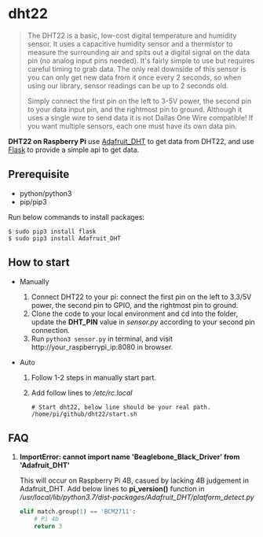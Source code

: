 # dht22
> The DHT22 is a basic, low-cost digital temperature and humidity sensor. It uses a capacitive humidity sensor and a thermistor to measure the surrounding air and spits out a digital signal on the data pin (no analog input pins needed). It's fairly simple to use but requires careful timing to grab data. The only real downside of this sensor is you can only get new data from it once every 2 seconds, so when using our library, sensor readings can be up to 2 seconds old.
>
> Simply connect the first pin on the left to 3-5V power, the second pin to your data input pin, and the rightmost pin to ground. Although it uses a single wire to send data it is not Dallas One Wire compatible! If you want multiple sensors, each one must have its own data pin.

**DHT22 on Raspberry Pi** use [Adafruit_DHT](https://github.com/adafruit/Adafruit_Python_DHT) to get data from DHT22, and use [Flask](https://flask.palletsprojects.com/en/2.0.x/) to provide a simple api to get data.

## Prerequisite

- python/python3
- pip/pip3

Run below commands to install packages:

```shell
$ sudo pip3 install flask
$ sudo pip3 install Adafruit_DHT
```

## How to start

- Manually

  1. Connect DHT22 to your pi: connect the first pin on the left to 3.3/5V power, the second pin to GPIO, and the rightmost pin to ground.
  2. Clone the code to your local environment and cd into the folder, update the **DHT_PIN** value in *sensor.py* according to your second pin connection.
  3. Run `python3 sensor.py` in terminal, and visit http://your_raspberrypi_ip:8080 in browser.

- Auto

  1. Follow 1-2 steps in manually start part.

  2. Add follow lines to */etc/rc.local*

     ```shell
     # Start dht22, below line should be your real path.
     /home/pi/github/dht22/start.sh
     ```

## FAQ

1. **ImportError: cannot import name 'Beaglebone_Black_Driver' from 'Adafruit_DHT'**

   This will occur on Raspberry Pi 4B, casued by lacking 4B judgement in Adafruit_DHT. Add below lines to **pi_version()** function in */usr/local/lib/python3.7/dist-packages/Adafruit_DHT/platform_detect.py*

   ```python
   elif match.group(1) == 'BCM2711':
       # Pi 4b
       return 3
   ```

